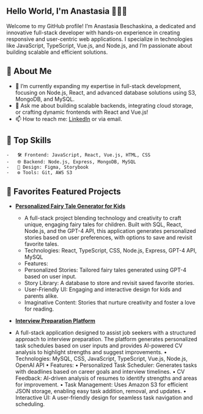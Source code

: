 ## Hello World, I'm Anastasia 👩🏻‍💻

Welcome to my GitHub profile! I’m Anastasia Beschaskina, a dedicated and innovative full-stack developer with hands-on experience in creating responsive and user-centric web applications. I specialize in technologies like JavaScript, TypeScript, Vue.js, and Node.js, and I’m passionate about building scalable and efficient solutions.

## 🚀 About Me

- 🌱 I’m currently expanding my expertise in full-stack development, focusing on Node.js, React, and advanced database solutions using S3, MongoDB, and MySQL.
- 💬 Ask me about building scalable backends, integrating cloud storage, or crafting dynamic frontends with React and Vue.js!
- 📫 How to reach me: [LinkedIn](https://www.linkedin.com/in/anastasiabeschaskina) or via email.

## 🔧 Top Skills

	-	🛠 Frontend: JavaScript, React, Vue.js, HTML, CSS
	-	🌐 Backend: Node.js, Express, MongoDB, MySQL
	-	🎨 Design: Figma, Storybook
	-	⚙ Tools: Git, AWS S3

 ## 📂 Favorites Featured Projects

 - **[Personalized Fairy Tale Generator for Kids](https://github.com/AnastasiaBeschaskina/NastyaBesch.github.io)**
   - A full-stack project blending technology and creativity to craft unique, engaging fairy tales for children. Built with SQL, React, Node.js, and the GPT-4 API, this application generates personalized stories based on user preferences, with options to save and revisit favorite tales.
   - Technologies: React, TypeScript, CSS, Node.js, Express, GPT-4 API, MySQL
   -	Features:
	-	Personalized Stories: Tailored fairy tales generated using GPT-4 based on user input.
	-	Story Library: A database to store and revisit saved favorite stories.
	-	User-Friendly UI: Engaging and interactive design for kids and parents alike.
	-	Imaginative Content: Stories that nurture creativity and foster a love for reading.
 
- **[Interview Preparation Platform](https://github.com/AnastasiaBeschaskina/todos)**
- A full-stack application designed to assist job seekers with a structured approach to interview preparation. The platform generates personalized task schedules based on user inputs and provides AI-powered CV analysis to highlight strengths and suggest improvements.
	•	Technologies: MySQL, CSS, JavaScript, TypeScript, Vue.js, Node.js, OpenAI API
	•	Features:
	•	Personalized Task Scheduler: Generates tasks with deadlines based on career goals and interview timelines.
	•	CV Feedback: AI-driven analysis of resumes to identify strengths and areas for improvement.
	•	Task Management: Uses Amazon S3 for efficient JSON storage, enabling easy task addition, removal, and updates.
	•	Interactive UI: A user-friendly design for seamless task navigation and scheduling.
